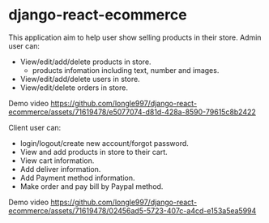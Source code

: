 # django-react-ecommerce
This application aim to help user show selling products in their store.
Admin user can:
- View/edit/add/delete products in store.
  - products infomation including text, number and images.
-  View/edit/add/delete users in store.
-  View/edit/delete orders in store.

Demo video
https://github.com/longle997/django-react-ecommerce/assets/71619478/e5077074-d81d-428a-8590-79615c8b2422



Client user can:
- login/logout/create new account/forgot password.
- View and add products in store to their cart.
- View cart information.
- Add deliver information.
- Add Payment method information.
- Make order and pay bill by Paypal method.

Demo video
https://github.com/longle997/django-react-ecommerce/assets/71619478/02456ad5-5723-407c-a4cd-e153a5ea5994

